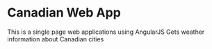 Canadian Web App
===========
This is a single page web applications using AngularJS
Gets weather information about Canadian cities
